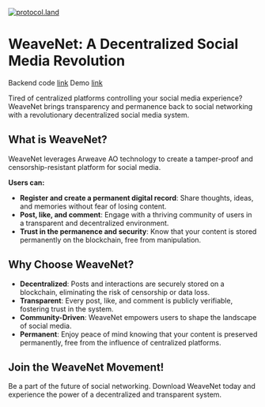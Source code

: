 [![protocol.land](https://arweave.net/eZp8gOeR8Yl_cyH9jJToaCrt2He1PHr0pR4o-mHbEcY)](https://protocol.land/#/repository/e96f749e-ecbb-416a-b084-d485bf0af9f6)
# WeaveNet: A Decentralized Social Media Revolution

Backend code [link](https://ide.betteridea.dev/import?id=CB7fhKGaFWmkjj-IX7tXjfTwYaPBs0Q-SkLYtTzei9A)
Demo [link](https://youtu.be/Ih3z_Q5zyNA)

Tired of centralized platforms controlling your social media experience? WeaveNet brings transparency and permanence back to social networking with a revolutionary decentralized social media system.

## What is WeaveNet?
WeaveNet leverages Arweave AO technology to create a tamper-proof and censorship-resistant platform for social media.

**Users can:**
- **Register and create a permanent digital record**: Share thoughts, ideas, and memories without fear of losing content.
- **Post, like, and comment**: Engage with a thriving community of users in a transparent and decentralized environment.
- **Trust in the permanence and security**: Know that your content is stored permanently on the blockchain, free from manipulation.

## Why Choose WeaveNet?
- **Decentralized**: Posts and interactions are securely stored on a blockchain, eliminating the risk of censorship or data loss.
- **Transparent**: Every post, like, and comment is publicly verifiable, fostering trust in the system.
- **Community-Driven**: WeaveNet empowers users to shape the landscape of social media.
- **Permanent**: Enjoy peace of mind knowing that your content is preserved permanently, free from the influence of centralized platforms.

## Join the WeaveNet Movement!
Be a part of the future of social networking. Download WeaveNet today and experience the power of a decentralized and transparent system.

